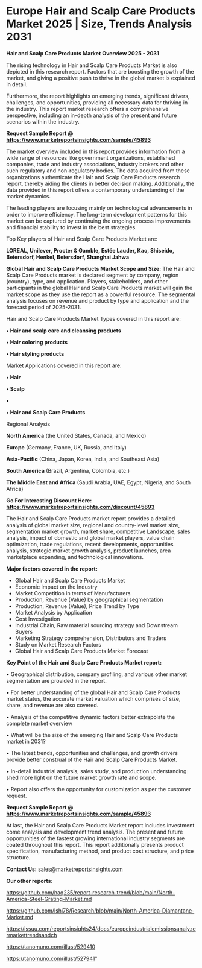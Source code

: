 # Europe Hair and Scalp Care Products Market 2025 | Size, Trends Analysis 2031

<Strong> Hair and Scalp Care Products Market Overview 2025 - 2031</strong>

The rising technology in Hair and Scalp Care Products Market is also depicted in this research report. Factors that are boosting the growth of the market, and giving a positive push to thrive in the global market is explained in detail.

Furthermore, the report highlights on emerging trends, significant drivers, challenges, and opportunities, providing all necessary data for thriving in the industry. This report market research offers a comprehensive perspective, including an in-depth analysis of the present and future scenarios within the industry.

<strong>Request Sample Report @ <a href=https://www.marketreportsinsights.com/sample/45893>https://www.marketreportsinsights.com/sample/45893</a></strong>

The market overview included in this report provides information from a wide range of resources like government organizations, established companies, trade and industry associations, industry brokers and other such regulatory and non-regulatory bodies. The data acquired from these organizations authenticate the Hair and Scalp Care Products research report, thereby aiding the clients in better decision making. Additionally, the data provided in this report offers a contemporary understanding of the market dynamics.

The leading players are focusing mainly on technological advancements in order to improve efficiency. The long-term development patterns for this market can be captured by continuing the ongoing process improvements and financial stability to invest in the best strategies.

Top Key players of Hair and Scalp Care Products Market are:

<strong>LOREAL, Unilever, Procter & Gamble, Estée Lauder, Kao, Shiseido, Beiersdorf, Henkel, Beiersdorf, Shanghai Jahwa</strong>

<strong><b>Global Hair and Scalp Care Products Market Scope and Size:</b></strong>
The Hair and Scalp Care Products market is declared segment by company, region (country), type, and application. Players, stakeholders, and other participants in the global Hair and Scalp Care Products market will gain the market scope as they use the report as a powerful resource. The segmental analysis focuses on revenue and product by type and application and the forecast period of 2025-2031.

Hair and Scalp Care Products Market Types covered in this report are:

<strong>•  Hair and scalp care and cleansing products

•  Hair coloring products

•  Hair styling products</strong>

Market Applications covered in this report are:

<strong>•  Hair

•  Scalp

•  

•  Hair and Scalp Care Products</strong> 

Regional Analysis

<strong>North America</strong> (the United States, Canada, and Mexico)

<strong>Europe</strong> (Germany, France, UK, Russia, and Italy)

<strong>Asia-Pacific</strong> (China, Japan, Korea, India, and Southeast Asia)

<strong>South America</strong> (Brazil, Argentina, Colombia, etc.)

<strong>The Middle East and Africa</strong> (Saudi Arabia, UAE, Egypt, Nigeria, and South Africa)

<strong>Go For Interesting Discount Here: <a href=https://www.marketreportsinsights.com/discount/45893>https://www.marketreportsinsights.com/discount/45893</a></strong>

The Hair and Scalp Care Products market report provides a detailed analysis of global market size, regional and country-level market size, segmentation market growth, market share, competitive Landscape, sales analysis, impact of domestic and global market players, value chain optimization, trade regulations, recent developments, opportunities analysis, strategic market growth analysis, product launches, area marketplace expanding, and technological innovations.

<strong><b>Major factors covered in the report:</b></strong>
<ul>
  <li>Global Hair and Scalp Care Products Market </li>
  <li>Economic Impact on the Industry</li>
  <li>Market Competition in terms of Manufacturers</li>
  <li>Production, Revenue (Value) by geographical segmentation</li>
  <li>Production, Revenue (Value), Price Trend by Type</li>
  <li>Market Analysis by Application</li>
  <li>Cost Investigation</li>
  <li>Industrial Chain, Raw material sourcing strategy and Downstream Buyers</li>
  <li>Marketing Strategy comprehension, Distributors and Traders</li>
  <li>Study on Market Research Factors</li>
  <li>Global Hair and Scalp Care Products Market Forecast</li>
</ul>

<strong><b>Key Point of the Hair and Scalp Care Products Market report:</b></strong>

• Geographical distribution, company profiling, and various other market segmentation are provided in the report.

• For better understanding of the global Hair and Scalp Care Products market status, the accurate market valuation which comprises of size, share, and revenue are also covered.

• Analysis of the competitive dynamic factors better extrapolate the complete market overview

• What will be the size of the emerging Hair and Scalp Care Products market in 2031?

• The latest trends, opportunities and challenges, and growth drivers provide better construal of the Hair and Scalp Care Products Market.

• In-detail industrial analysis, sales study, and production understanding shed more light on the future market growth rate and scope.

• Report also offers the opportunity for customization as per the customer request.

<strong>Request Sample Report @ <a href=https://www.marketreportsinsights.com/sample/45893>https://www.marketreportsinsights.com/sample/45893</a></strong>

At last, the Hair and Scalp Care Products Market report includes investment come analysis and development trend analysis. The present and future opportunities of the fastest growing international industry segments are coated throughout this report. This report additionally presents product specification, manufacturing method, and product cost structure, and price structure.

<strong>Contact Us:</strong>
sales@marketreportsinsights.com

<strong>Our other reports:</strong>

<a href=https://github.com/haq235/report-research-trend/blob/main/North-America-Steel-Grating-Market.md>https://github.com/haq235/report-research-trend/blob/main/North-America-Steel-Grating-Market.md</a>

<a href=https://github.com/Ishi78/Research/blob/main/North-America-Diamantane-Market.md>https://github.com/Ishi78/Research/blob/main/North-America-Diamantane-Market.md</a>

<a href=https://issuu.com/reportsinsights24/docs/europeindustrialemissionsanalyzermarkettrendsandch>https://issuu.com/reportsinsights24/docs/europeindustrialemissionsanalyzermarkettrendsandch</a>

<a href=https://tanomuno.com/illust/529410>https://tanomuno.com/illust/529410</a>

<a href=https://tanomuno.com/illust/527941>https://tanomuno.com/illust/527941</a>"
